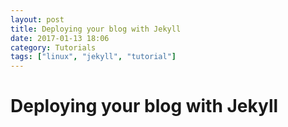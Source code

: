 ```yaml
---
layout: post
title: Deploying your blog with Jekyll
date: 2017-01-13 18:06
category: Tutorials
tags: ["linux", "jekyll", "tutorial"]
---
```

# Deploying your blog with Jekyll
